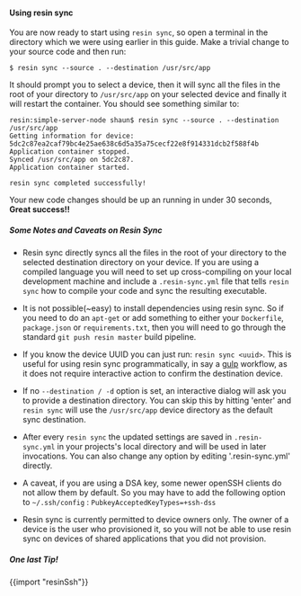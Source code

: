 #### Using resin sync

You are now ready to start using `resin sync`, so open a terminal in the directory which we were using earlier in this guide. Make a trivial change to your source code and then run:
```
$ resin sync --source . --destination /usr/src/app
```
It should prompt you to select a device, then it will sync all the files in the root of your directory to `/usr/src/app` on your selected device and finally it will restart the container.
You should see something similar to:
```
resin:simple-server-node shaun$ resin sync --source . --destination /usr/src/app
Getting information for device: 5dc2c87ea2caf79bc4e25ae638c6d5a35a75cecf22e8f914331dcb2f588f4b
Application container stopped.
Synced /usr/src/app on 5dc2c87.
Application container started.

resin sync completed successfully!
```
Your new code changes should be up an running in under 30 seconds, **Great success!!**

##### Some Notes and Caveats on Resin Sync

* Resin sync directly syncs all the files in the root of your directory to the selected destination directory on your device. If you are using a compiled language you will need to set up cross-compiling on your local development machine and include a `.resin-sync.yml` file that tells `resin sync` how to compile your code and sync the resulting executable.

* It is not possible(~easy) to install dependencies using resin sync. So if you need to do an `apt-get` or add something to either your `Dockerfile`, `package.json` or `requirements.txt`, then you will need to go through the standard `git push resin master` build pipeline.

* If you know the device UUID you can just run: `resin sync <uuid>`. This is useful for using resin sync programmatically, in say a [gulp][gulp-link] workflow, as it does not require interactive action to confirm the destination device.

* If no `--destination / -d` option is set, an interactive dialog will ask you to provide a destination directory. You can skip this by hitting 'enter' and `resin sync` will use the `/usr/src/app` device directory as the default sync destination.

* After every `resin sync` the updated settings are saved in `.resin-sync.yml` in your projects's local directory and will be used in later invocations. You can also change any option by editing '.resin-sync.yml' directly.

* A caveat, if you are using a DSA key, some newer openSSH clients do not allow them by default. So you may have to add the following option to `~/.ssh/config` : `PubkeyAcceptedKeyTypes=+ssh-dss`

* Resin sync is currently permitted to device owners only. The owner of a device is the user who provisioned it, so you will not be able to use resin sync on devices of shared applications that you did not provision.

##### One last Tip!

{{import "resinSsh"}}

[cli-ref-link]:/tools/cli/
[nodejs-link]:https://nodejs.org/en/
[gulp-link]:http://gulpjs.com/
